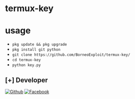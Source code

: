 # termux-key
# usage
* ```pkg update && pkg upgrade```
* ```pkg install git python```
* ```git clone https://github.com/BorneoExploit/termux-key/```
* ```cd termux-key```
* ```python key.py```

## [+] Developer
[![Github](https://img.shields.io/badge/Github-BorneoExploit-green?style=for-the-badge&logo=github)](https://github.com/BorneoExploit)
[![Facebook](https://img.shields.io/badge/Facebook-AriefDev-green?style=for-the-bade&logo=facebook)](
=https://facebook.com/profile.php?id=100073229015986) 
